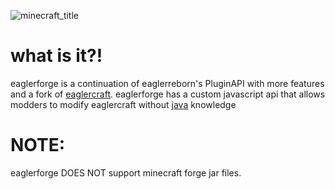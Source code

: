 ![minecraft_title](https://github.com/eaglerforge/.github/assets/95340057/ed5919d6-6b32-4a9a-9ca8-cf5ee2b3b137)

# what is it?!
eaglerforge is a continuation of eaglerreborn's PluginAPI with more features and a fork of [eaglercraft](https://eaglercraft.com/). eaglerforge has a custom javascript api that allows modders to modify eaglercraft without [java](https://java.com) knowledge

# NOTE:
eaglerforge DOES NOT support minecraft forge jar files.
